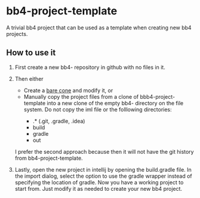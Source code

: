 # bb4-project-template
A trivial bb4 project that can be used as a template when creating new bb4 projects. 

## How to use it

1. First create a new bb4-<new project> repository in github with no files in it.
1. Then either
   * Create a [bare cone](https://help.github.com/articles/duplicating-a-repository/) and modify it, or
   * Manually copy the project files from a clone of bbb4-project-template into a new clone of the empty bb4-<new project> 
 directory on the file system. Do not copy the iml file or the folllowing directories:
     * .* (.git, .gradle, .idea) 
     * build
     * gradle
     * out
   
   I prefer the second approach because then it will not have the git history from bb4-project-template.
   
1. Lastly, open the new project in intellij by opening the build.gradle file. In the import dialog, select the option 
 to use the gradle wrapper instead of specifying the location of gradle. Now you have a working project to start from. 
 Just modify it as needed to create your new bb4 project.

     
 
